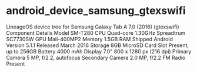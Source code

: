 # android_device_samsung_gtexswifi
LineageOS device tree for Samsung Galaxy Tab A 7.0 (2016) (gtexswifi)
Component	Details
Model	SM-T280
CPU	Quad-core 1.30GHz Spreadtrum SC7730SW
GPU	Mali-400MP2
Memory	1.5GB RAM
Shipped Android Version	5.1.1
Released	March 2016
Storage	8GB
MicroSD Card Slot	Present, up to 256GB
Battery	4000 mAh
Display	7.0" 800 x 1280 px (216 dpi)
Primary Camera	5 MP, f/2.2, autofocus
Secondary Camera	2.0 MP, f/2.2
FM Radio	Present




